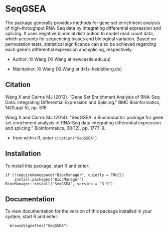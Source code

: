 # SeqGSEA

The package generally provides methods for gene set enrichment analysis of high-throughput RNA-Seq data by integrating differential expression and splicing. It uses negative binomial distribution to model read count data, which accounts for sequencing biases and biological variation. Based on permutation tests, statistical significance can also be achieved regarding each gene's differential expression and splicing, respectively.


* Author: Xi Wang (Xi.Wang at newcastle.edu.au)

* Maintainer: Xi Wang (Xi.Wang at dkfz-heidelberg.de)


## Citation
Wang X and Cairns MJ (2013). “Gene Set Enrichment Analysis of RNA-Seq Data: Integrating Differential Expression and Splicing.” BMC Bioinformatics, 14(Suppl 5), pp. S16.

Wang X and Cairns MJ (2014). “SeqGSEA: a Bioconductor package for gene set enrichment analysis of RNA-Seq data integrating differential expression and splicing.” Bioinformatics, 30(12), pp. 1777-9.

* from within R, enter ```citation("SeqGSEA")```

## Installation
To install this package, start R and enter:
```
if (!requireNamespace("BiocManager", quietly = TRUE))
    install.packages("BiocManager")
BiocManager::install("SeqGSEA", version = "3.9")
```

## Documentation
To view documentation for the version of this package installed in your system, start R and enter:
```
  browseVignettes("SeqGSEA")
```
